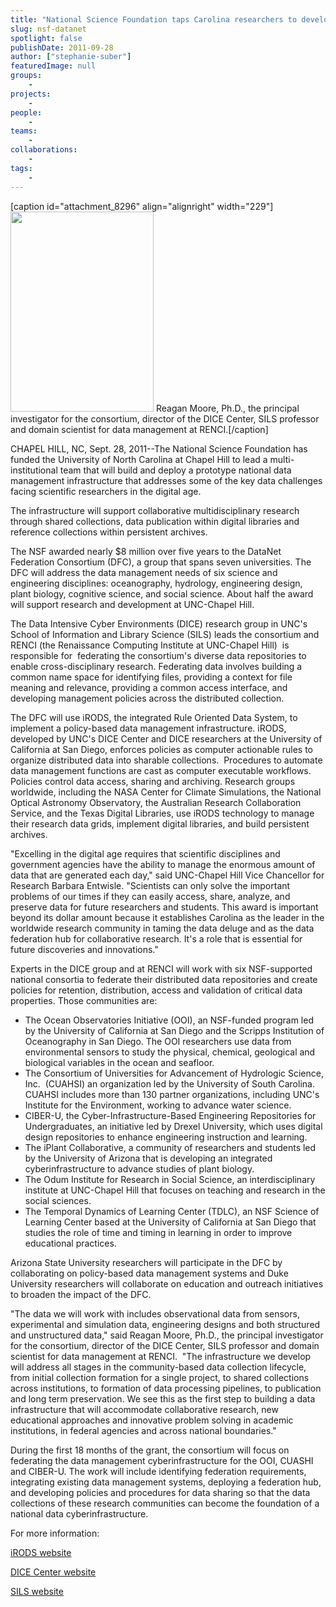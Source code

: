 ```yaml
---
title: "National Science Foundation taps Carolina researchers to develop national data infrastructure"
slug: nsf-datanet
spotlight: false
publishDate: 2011-09-28
author: ["stephanie-suber"]
featuredImage: null
groups:
    - 
projects:
    - 
people:
    - 
teams: 
    - 
collaborations:
    - 
tags:
    -
---
```


<!-- tags: ["DataNet Federation Consortium","DICE","iRODS","National Science Foundation","RENCI","School of Information and Library Science (SILS)"] -->

[caption id="attachment_8296" align="alignright" width="229"]<a href="https://www.renci.org/wp-content/uploads/2011/09/moore_reagan_08.jpg"><img class="size-full wp-image-8296" title="moore_reagan_08" src="https://www.renci.org/wp-content/uploads/2011/09/moore_reagan_08.jpg" alt="" width="229" height="320" /></a> Reagan Moore, Ph.D., the principal investigator for the consortium, director of the DICE Center, SILS professor and domain scientist for data management at RENCI.[/caption]

CHAPEL HILL, NC, Sept. 28, 2011--The National Science Foundation has funded the University of North Carolina at Chapel Hill to lead a multi-institutional team that will build and deploy a prototype national data management infrastructure that addresses some of the key data challenges facing scientific researchers in the digital age.

The infrastructure will support collaborative multidisciplinary research through shared collections, data publication within digital libraries and reference collections within persistent archives.

The NSF awarded nearly $8 million over five years to the DataNet Federation Consortium (DFC), a group that spans seven universities. The DFC will address the data management needs of six science and engineering disciplines: oceanography, hydrology, engineering design, plant biology, cognitive science, and social science. About half the award will support research and development at UNC-Chapel Hill. 

The Data Intensive Cyber Environments (DICE) research group in UNC's School of Information and Library Science (SILS) leads the consortium and RENCI (the Renaissance Computing Institute at UNC-Chapel Hill)  is responsible for  federating the consortium's diverse data repositories to enable cross-disciplinary research. Federating data involves building a common name space for identifying files, providing a context for file meaning and relevance, providing a common access interface, and developing management policies across the distributed collection.

The DFC will use iRODS, the integrated Rule Oriented Data System, to implement a policy-based data management infrastructure. iRODS, developed by UNC's DICE Center and DICE researchers at the University of California at San Diego, enforces policies as computer actionable rules to organize distributed data into sharable collections.  Procedures to automate data management functions are cast as computer executable workflows.  Policies control data access, sharing and archiving. Research groups worldwide, including the NASA Center for Climate Simulations, the National Optical Astronomy Observatory, the Australian Research Collaboration Service, and the Texas Digital Libraries, use iRODS technology to manage their research data grids, implement digital libraries, and build persistent archives.

"Excelling in the digital age requires that scientific disciplines and government agencies have the ability to manage the enormous amount of data that are generated each day," said UNC-Chapel Hill Vice Chancellor for Research Barbara Entwisle. "Scientists can only solve the important problems of our times if they can easily access, share, analyze, and preserve data for future researchers and students. This award is important beyond its dollar amount because it establishes Carolina as the leader in the worldwide research community in taming the data deluge and as the data federation hub for collaborative research. It's a role that is essential for future discoveries and innovations."

Experts in the DICE group and at RENCI will work with six NSF-supported national consortia to federate their distributed data repositories and create policies for retention, distribution, access and validation of critical data properties. Those communities are:
<ul>
	<li>The Ocean Observatories Initiative (OOI), an NSF-funded program led by the University of California at San Diego and the Scripps Institution of Oceanography in San Diego. The OOI researchers use data from environmental sensors to study the physical, chemical, geological and biological variables in the ocean and seafloor.</li>
	<li>The Consortium of Universities for Advancement of Hydrologic Science, Inc.  (CUAHSI) an organization led by the University of South Carolina. CUAHSI includes more than 130 partner organizations, including UNC's Institute for the Environment, working to advance water science.</li>
	<li>CIBER-U, the Cyber-Infrastructure-Based Engineering Repositories for Undergraduates, an initiative led by Drexel University, which uses digital design repositories to enhance engineering instruction and learning.</li>
	<li>The iPlant Collaborative, a community of researchers and students led by the University of Arizona that is developing an integrated cyberinfrastructure to advance studies of plant biology.</li>
	<li>The Odum Institute for Research in Social Science, an interdisciplinary institute at UNC-Chapel Hill that focuses on teaching and research in the social sciences.</li>
	<li>The Temporal Dynamics of Learning Center (TDLC), an NSF Science of Learning Center based at the University of California at San Diego that studies the role of time and timing in learning in order to improve educational practices.</li>
</ul>
Arizona State University researchers will participate in the DFC by collaborating on policy-based data management systems and Duke University researchers will collaborate on education and outreach initiatives to broaden the impact of the DFC.

"The data we will work with includes observational data from sensors, experimental and simulation data, engineering designs and both structured and unstructured data," said Reagan Moore, Ph.D., the principal investigator for the consortium, director of the DICE Center, SILS professor and domain scientist for data management at RENCI.  "The infrastructure we develop will address all stages in the community-based data collection lifecycle, from initial collection formation for a single project, to shared collections across institutions, to formation of data processing pipelines, to publication and long term preservation. We see this as the first step to building a data infrastructure that will accommodate collaborative research, new educational approaches and innovative problem solving in academic institutions, in federal agencies and across national boundaries."

During the first 18 months of the grant, the consortium will focus on federating the data management cyberinfrastructure for the OOI, CUASHI and CIBER-U. The work will include identifying federation requirements, integrating existing data management systems, deploying a federation hub, and developing policies and procedures for data sharing so that the data collections of these research communities can become the foundation of a national data cyberinfrastructure.

For more information:

<a href="https://www.irods.org/index.php/IRODS:Data_Grids,_Digital_Libraries,_Persistent_Archives,_and_Real-time_Data_Systems" target="_blank"> iRODS website</a>

<a href="http://dice.unc.edu/" target="_blank">DICE Center website</a>

<a href="http://sils.unc.edu/" target="_blank">SILS website</a>
